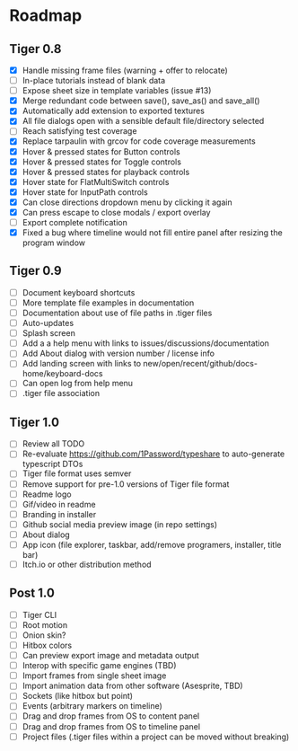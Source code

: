 # Roadmap

## Tiger 0.8

- [x] Handle missing frame files (warning + offer to relocate)
- [ ] In-place tutorials instead of blank data
- [ ] Expose sheet size in template variables (issue #13)
- [x] Merge redundant code between save(), save_as() and save_all()
- [x] Automatically add extension to exported textures
- [x] All file dialogs open with a sensible default file/directory selected
- [ ] Reach satisfying test coverage
- [x] Replace tarpaulin with grcov for code coverage measurements
- [x] Hover & pressed states for Button controls
- [x] Hover & pressed states for Toggle controls
- [x] Hover & pressed states for playback controls
- [x] Hover state for FlatMultiSwitch controls
- [x] Hover state for InputPath controls
- [x] Can close directions dropdown menu by clicking it again
- [x] Can press escape to close modals / export overlay
- [ ] Export complete notification
- [x] Fixed a bug where timeline would not fill entire panel after resizing the program window

## Tiger 0.9

- [ ] Document keyboard shortcuts
- [ ] More template file examples in documentation
- [ ] Documentation about use of file paths in .tiger files
- [ ] Auto-updates
- [ ] Splash screen
- [ ] Add a a help menu with links to issues/discussions/documentation
- [ ] Add About dialog with version number / license info
- [ ] Add landing screen with links to new/open/recent/github/docs-home/keyboard-docs
- [ ] Can open log from help menu
- [ ] .tiger file association

## Tiger 1.0

- [ ] Review all TODO
- [ ] Re-evaluate https://github.com/1Password/typeshare to auto-generate typescript DTOs
- [ ] Tiger file format uses semver
- [ ] Remove support for pre-1.0 versions of Tiger file format
- [ ] Readme logo
- [ ] Gif/video in readme
- [ ] Branding in installer
- [ ] Github social media preview image (in repo settings)
- [ ] About dialog
- [ ] App icon (file explorer, taskbar, add/remove programers, installer, title bar)
- [ ] Itch.io or other distribution method

## Post 1.0

- [ ] Tiger CLI
- [ ] Root motion
- [ ] Onion skin?
- [ ] Hitbox colors
- [ ] Can preview export image and metadata output
- [ ] Interop with specific game engines (TBD)
- [ ] Import frames from single sheet image
- [ ] Import animation data from other software (Asesprite, TBD)
- [ ] Sockets (like hitbox but point)
- [ ] Events (arbitrary markers on timeline)
- [ ] Drag and drop frames from OS to content panel
- [ ] Drag and drop frames from OS to timeline panel
- [ ] Project files (.tiger files within a project can be moved without breaking)
